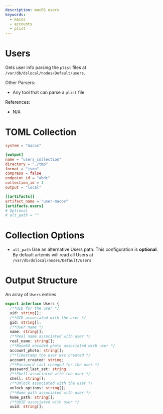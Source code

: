```yaml
---
description: macOS users
keywords:
  - macos
  - accounts
  - plist
---
```


# Users

Gets user info parsing the `plist` files at
`/var/db/dslocal/nodes/Default/users`.

Other Parsers:

- Any tool that can parse a `plist` file

References:

- N/A

# TOML Collection

```toml
system = "macos"

[output]
name = "users_collection"
directory = "./tmp"
format = "json"
compress = false
endpoint_id = "abdc"
collection_id = 1
output = "local"

[[artifacts]]
artifact_name = "user-macos"
[artifacts.users]
# Optional
# alt_path = ""
```

# Collection Options

- `alt_path` Use an alternative Users path. This configuration is **optional**.
  By default artemis will read all Users at
  `/var/db/dslocal/nodes/Default/users`

# Output Structure

An array of `Users` entries

```typescript
export interface Users {
  /**UID for the user */
  uid: string[];
  /**GID associated with the user */
  gid: string[];
  /**User name */
  name: string[];
  /**Real name associated with user */
  real_name: string[];
  /**Base64 encoded photo associated with user */
  account_photo: string[];
  /**Timestamp the user was created */
  account_created: string;
  /**Password last changed for the user */
  password_last_set: string;
  /**Shell associated with the user */
  shell: string[];
  /**Unlock associated with the user */
  unlock_options: string[];
  /**Home path associated with user */
  home_path: string[];
  /**UUID associated with user */
  uuid: string[];
```
